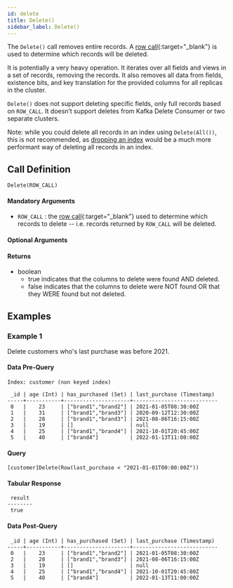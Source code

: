 ```yaml
---
id: delete
title: Delete()
sidebar_label: Delete()
---
```


The `Delete()` call removes entire records. A [row call](/pql-guide/pql-introduction#row-calls){:target="_blank"} is used to determine which records will be deleted.

It is potentially a very heavy operation. It iterates over all fields and views in a set of records, removing the records. It also removes  all data from fields, existence bits, and key translation for the provided columns for all replicas in the cluster.

`Delete()` does not support deleting specific fields, only full records based on `ROW_CALL`. It doesn’t support deletes from Kafka Delete Consumer or two separate clusters.

Note: while you could delete all records in an index using `Delete(All())`, this is not recommended, as [dropping an index](/community/community-api/grpc-api#deleteindex) would be a much more performant way of deleting all records in an index.

## Call Definition
```
Delete(ROW_CALL)
```

#### Mandatory Arguments
- `ROW_CALL` : the [row call](/pql-guide/pql-introduction#row-calls){:target="_blank"} used to determine which records to delete -- i.e. records returned by `ROW_CALL` will be deleted.

#### Optional Arguments

#### Returns
 - boolean
    - true indicates that the columns to delete were found AND deleted.
    - false indicates that the columns to delete were NOT found OR that they WERE found but not deleted.

## Examples

### Example 1
Delete customers who's last purchase was before 2021.

#### Data Pre-Query
```
Index: customer (non keyed index)

 _id | age (Int) | has_purchased (Set) | last_purchase (Timestamp)
-----+-----------+---------------------+---------------------------
 0   |    23     | ["brand1","brand2"] | 2021-01-05T08:30:00Z
 1   |    31     | ["brand1","brand3"] | 2020-09-12T12:30:00Z
 2   |    28     | ["brand1","brand3"] | 2021-08-06T16:15:00Z
 3   |    19     | []                  | null
 4   |    25     | ["brand1","brand4"] | 2021-10-01T20:45:00Z
 5   |    40     | ["brand4"]          | 2022-01-13T11:00:00Z
```

#### Query
```
[customer]Delete(Row(last_purchase < "2021-01-01T00:00:00Z"))
```
#### Tabular Response
```
 result
--------
 true
```
#### Data Post-Query
```
 _id | age (Int) | has_purchased (Set) | last_purchase (Timestamp)
-----+-----------+---------------------+---------------------------
 0   |    23     | ["brand1","brand2"] | 2021-01-05T08:30:00Z
 2   |    28     | ["brand1","brand3"] | 2021-08-06T16:15:00Z
 3   |    19     | []                  | null
 4   |    25     | ["brand1","brand4"] | 2021-10-01T20:45:00Z
 5   |    40     | ["brand4"]          | 2022-01-13T11:00:00Z
```

